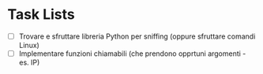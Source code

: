 # Task Lists

- [ ] Trovare e sfruttare libreria Python per sniffing (oppure sfruttare comandi Linux)
- [ ] Implementare funzioni chiamabili (che prendono opprtuni argomenti - es. IP)
